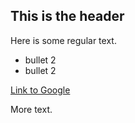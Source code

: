 ## This is the header

Here is some regular text.

* bullet 2
* bullet 2

[Link to Google](http://www.google.com)

More text.
